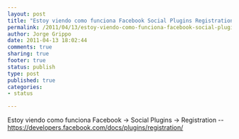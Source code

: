 ```yaml
--- 
layout: post
title: "Estoy viendo como funciona Facebook Social Plugins Registration..."
permalink: /2011/04/13/estoy-viendo-como-funciona-facebook-social-plugins-registration/index.html
author: Jorge Grippo
date: 2011-04-13 18:02:44
comments: true
sharing: true
footer: true
status: publish
type: post
published: true
categories: 
- status

---
```

<!-- 184 -->
Estoy viendo como funciona Facebook -&gt; Social Plugins -&gt; Registration -- https://developers.facebook.com/docs/plugins/registration/

